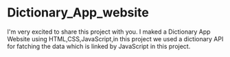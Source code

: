 # Dictionary_App_website
I'm very excited to share this project with you.
I maked a Dictionary App Website using HTML,CSS,JavaScript,in this project we used a dictionary API for fatching the data which is linked by JavaScript in this project.
